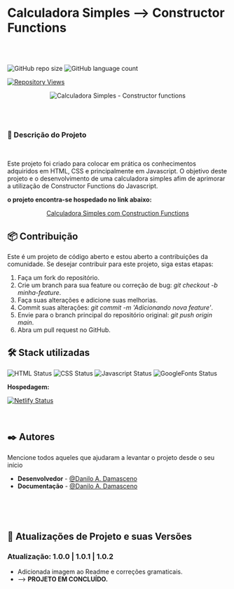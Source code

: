# Calculadora Simples  --> Constructor Functions

</hr>
</br>
</br>


![GitHub repo size](https://img.shields.io/github/repo-size/DaniloADamasceno/Calculadora-Simples---Constructor-Functions?style=for-the-badge)
![GitHub language count](https://img.shields.io/github/languages/count/DaniloADamasceno/Calculadora-Simples---Constructor-Functions?style=for-the-badge)

[![Repository Views](https://komarev.com/ghpvc/?username=DaniloADamascenoCalculadora&label=Views&color=brightgreen)](https://github.com/DaniloADamasceno/Calculadora-Simples---Constructor-Functions)

<!-- Imagem da Tela inicial do Aplicativo -->
<div align="center">

![Calculadora Simples - Constructor functions](https://user-images.githubusercontent.com/71226047/179368586-9b7ca534-59ff-4c0b-8207-d2633c3892da.jpg)
 </div>

</br>
</br>

### 📃 Descrição do Projeto

</br>

Este projeto foi criado para colocar em prática os conhecimentos adquiridos em HTML, CSS e principalmente em  Javascript.
  O objetivo deste projeto e o desenvolvimento de uma calculadora simples afim de aprimorar a utilização de Constructor Functions do Javascript.

**o projeto encontra-se hospedado no link abaixo:**

<div align="center">
  
[Calculadora Simples com Construction Functions](https://calcconstructorfunctions.netlify.app/)
  
 </div>


## 📦 Contribuição

Este é um projeto de código aberto e estou aberto a contribuições da comunidade.
Se desejar contribuir para este projeto, siga estas etapas:

1. Faça um fork do repositório.
2. Crie um branch para sua feature ou correção de bug: *git checkout -b minha-feature*.
3. Faça suas alterações e adicione suas melhorias.
4. Commit suas alterações: *git commit -m 'Adicionando nova feature'*.
5. Envie para o branch principal do repositório original: *git push origin main*.
6. Abra um pull request no GitHub.

## 🛠️ Stack utilizadas

![HTML Status](https://img.shields.io/badge/HTML5-E34F26?style=for-the-badge&logo=html5&logoColor=white)
![CSS Status](https://img.shields.io/badge/CSS3-1572B6?style=for-the-badge&logo=css3&logoColor=white)
![Javascript Status](https://img.shields.io/badge/JavaScript-323330?style=for-the-badge&logo=javascript&logoColor=F7DF1E)
![GoogleFonts Status](https://img.shields.io/badge/Google-Fonts-green)

**Hospedagem:**    

[![Netlify Status](https://api.netlify.com/api/v1/badges/4fcccf50-a6d6-452b-839e-6852f4824112/deploy-status)](https://app.netlify.com/sites/clocktimer101/deploys)

</br>


## ✒️ Autores

Mencione todos aqueles que ajudaram a levantar o projeto desde o seu início

* **Desenvolvedor** -  [@Danilo A. Damasceno](https://github.com/DaniloADamasceno/)
* **Documentação** -   [@Danilo A. Damasceno](https://github.com/DaniloADamasceno/)


</br></br></br>
</hr>

## 📄 Atualizações de Projeto e suas Versões


### **Atualização**: 1.0.0 | 1.0.1 | 1.0.2

- Adicionada imagem ao Readme e correções gramaticais.
- --> **PROJETO EM CONCLUÍDO.**
</br>
